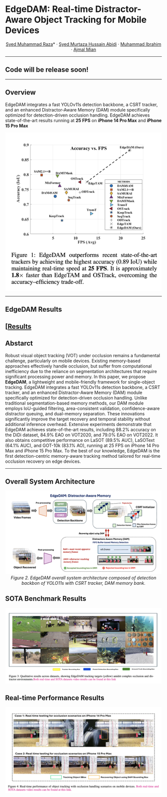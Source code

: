 
<!-- Title + authors -->
# EdgeDAM: Real-time Distractor-Aware Object Tracking for Mobile Devices

 <!-- <p align="center"> -->
<!-- [Syed Muhammad Raza](https://www.linkedin.com/in/smraza1009/)* · [Syed Murtaza Hussain Abidi](https://www.linkedin.com/in/murtazahussain0/) · [Muhammad Ibrahim](https://www.linkedin.com/in/muhammad-ibrahim-<!-- 83643b1a2/?original_referer=https%3A%2F%2Fwww%2Egoogle%2Ecom%2F&originalSubdomain=au) · [Ajmal Mian](https://ajmalsaeed.net/) 
<!-- </p> -->

<div align="center">

[Syed Muhammad Raza](https://www.linkedin.com/in/smraza1009/)* ·  [Syed Murtaza Hussain Abidi](https://www.linkedin.com/in/murtazahussain0/) ·  [Muhammad Ibrahim](https://www.linkedin.com/in/muhammad-ibrahim-83643b1a2/) ·  [Ajmal Mian](https://ajmalsaeed.net/)
</div>

---

## Code will be release soon!
---

## Overview

 EdgeDAM integrates a fast YOLOv11s detection backbone, a CSRT tracker, and an enhanced Distractor-Aware Memory (DAM) module specifically optimized for detection-driven occlusion handling.
 EdgeDAM achieves state-of-the-art results running at **25 FPS** on **iPhone 14 Pro Max** and **iPhone 15 Pro Max** 


<!-- Embedding a figure -->
<p align="center">
 <img src="Fig1.png" width="600px" alt="AccuracyVsFPS">
 <!-- <br><em>Figure 1. Comparison of EdgeDAM with SOTA, and EdgeDAM is 1.8x faster then recent methods.</em> -->
</p>

---
## EdgeDAM Results
<!-- “Badges” -->
 [[Results](https://drive.google.com/drive/folders/1j5353Z33XnB6Uc36m3C9Udivwi25W8W4?usp=sharing)
---

## Abstarct

Robust visual object tracking (VOT) under occlusion remains a fundamental challenge, particularly on mobile devices. Existing memory-based approaches effectively handle occlusion, but suffer from computational inefficiency due to the reliance on segmentation architectures that require significant processing power and memory. In this paper, we propose **EdgeDAM**, a lightweight and mobile-friendly framework for single-object tracking. EdgeDAM integrates a fast YOLOv11s detection backbone, a CSRT tracker, and an enhanced Distractor-Aware Memory (DAM) module specifically optimized for detection-driven occlusion handling. Unlike traditional segmentation-based memory methods, our DAM module employs IoU-guided filtering, area-consistent validation, confidence-aware distractor queuing, and dual-memory separation. These innovations significantly improve the target recovery and temporal stability without additional inference overhead. Extensive experiments demonstrate that EdgeDAM achieves state-of-the-art results, including 88.2% accuracy on the DiDi dataset, 84.9\% EAO on VOT2020, and 79.0\% EAO on VOT2022. It also obtains competitive performance on LaSOT (89.5% AUC), LaSOText (64.1% AUC), and GOT-10k (83.1% AO), running at 25 FPS on iPhone 14 Pro Max and iPhone 15 Pro Max. To the best of our knowledge, EdgeDAM is the first detection-centric memory-aware tracking method tailored for real-time occlusion recovery on edge devices. 

---

## Overall System Architecture

<!-- Embedding a figure -->
<p align="center">
 <img src="OverallSystemArchitecture.png" width="600px" alt="System architecture">
 <br><em>Figure 2. EdgeDAM overall system architecture composed of detection backbon of YOLO11s with CSRT tracker, DAM memory bank.</em>
</p>

## SOTA Benchmark Results

<!-- Embedding a figure -->
<p align="center">
 <img src="SOTA-BenchmarkResults.png" width="600px" alt="System architecture">
<!-- <br><em>Figure 2. EdgeDAM overall system architecture composed of detection backbon of YOLO11s with CSRT tracker, DAM memory bank.</em> -->
</p>

## Real-time Performance Results

<!-- Embedding a figure -->
<p align="center">
 <img src="Real-timePerformanceResults.png" width="600px" alt="System architecture">
<!-- <br><em>Figure 2. EdgeDAM overall system architecture composed of detection backbon of YOLO11s with CSRT tracker, DAM memory bank.</em> -->
</p>






